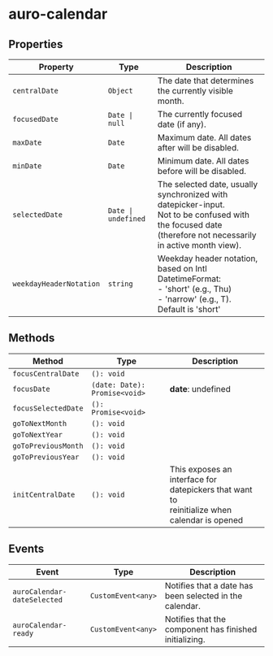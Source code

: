 # auro-calendar

## Properties

| Property                | Type                | Description                                      |
|-------------------------|---------------------|--------------------------------------------------|
| `centralDate`           | `Object`            | The date that determines the currently visible month. |
| `focusedDate`           | `Date \| null`      | The currently focused date (if any).             |
| `maxDate`               | `Date`              | Maximum date. All dates after will be disabled.  |
| `minDate`               | `Date`              | Minimum date. All dates before will be disabled. |
| `selectedDate`          | `Date \| undefined` | The selected date, usually synchronized with datepicker-input.<br />Not to be confused with the focused date (therefore not necessarily in active month view). |
| `weekdayHeaderNotation` | `string`            | Weekday header notation, based on Intl DatetimeFormat:<br />- 'short' (e.g., Thu)<br />- 'narrow' (e.g., T).<br />Default is 'short' |

## Methods

| Method              | Type                          | Description                                      |
|---------------------|-------------------------------|--------------------------------------------------|
| `focusCentralDate`  | `(): void`                    |                                                  |
| `focusDate`         | `(date: Date): Promise<void>` | **date**: undefined                              |
| `focusSelectedDate` | `(): Promise<void>`           |                                                  |
| `goToNextMonth`     | `(): void`                    |                                                  |
| `goToNextYear`      | `(): void`                    |                                                  |
| `goToPreviousMonth` | `(): void`                    |                                                  |
| `goToPreviousYear`  | `(): void`                    |                                                  |
| `initCentralDate`   | `(): void`                    | This exposes an interface for datepickers that want to<br />reinitialize when calendar is opened |

## Events

| Event                       | Type               | Description                                      |
|-----------------------------|--------------------|--------------------------------------------------|
| `auroCalendar-dateSelected` | `CustomEvent<any>` | Notifies that a date has been selected in the calendar. |
| `auroCalendar-ready`        | `CustomEvent<any>` | Notifies that the component has finished initializing. |
